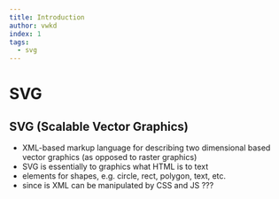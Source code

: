 ```yaml
---
title: Introduction
author: vwkd
index: 1
tags:
  - svg
---
```

# SVG



## SVG (Scalable Vector Graphics)

- XML-based markup language for describing two dimensional based vector graphics (as opposed to raster graphics)
- SVG is essentially to graphics what HTML is to text
- elements for shapes, e.g. circle, rect, polygon, text, etc.
- since is XML can be manipulated by CSS and JS ???